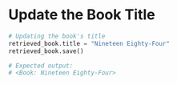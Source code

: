 # Update the Book Title

```python
# Updating the book's title
retrieved_book.title = "Nineteen Eighty-Four"
retrieved_book.save()

# Expected output:
# <Book: Nineteen Eighty-Four>
```
